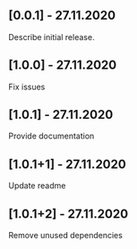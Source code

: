 ## [0.0.1] - 27.11.2020

 Describe initial release.


## [1.0.0] - 27.11.2020

 Fix issues

## [1.0.1] - 27.11.2020

 Provide documentation
 
## [1.0.1+1] - 27.11.2020
 Update readme 
## [1.0.1+2] - 27.11.2020
 Remove unused dependencies


